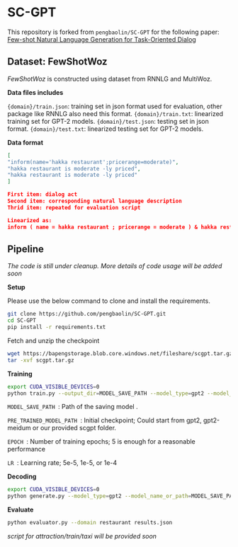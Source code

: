 # SC-GPT

This repository is forked from `pengbaolin/SC-GPT` for the following paper: [Few-shot Natural Language Generation for Task-Oriented Dialog](https://arxiv.org/abs/2002.12328)


## Dataset: FewShotWoz
*FewShotWoz* is constructed using dataset from RNNLG and MultiWoz.

**Data files includes** 

<code>{domain}/train.json</code>: training set in json format used for evaluation, other package like RNNLG also need this format.
<code>{domain}/train.txt</code>: linearized training set for GPT-2 models.
<code>{domain}/test.json</code>: testing set in json format.
<code>{domain}/test.txt</code>: linearized testing set for GPT-2 models.

**Data format**
```json
[
"inform(name='hakka restaurant';pricerange=moderate)", 
"hakka restaurant is moderate -ly priced", 
"hakka restaurant is moderate -ly priced" 
]

First item: dialog act
Second item: corresponding natural language description
Thrid item: repeated for evaluation script

Linearized as:
inform ( name = hakka restaurant ; pricerange = moderate ) & hakka restaurant is moderate -ly priced
```

## Pipeline
*The code is still under cleanup. More details of code usage will be added soon*

**Setup**

Please use the below command to clone and install the requirements.
```bash
git clone https://github.com/pengbaolin/SC-GPT.git
cd SC-GPT
pip install -r requirements.txt
```
Fetch and unzip the checkpoint
```bash
wget https://bapengstorage.blob.core.windows.net/fileshare/scgpt.tar.gz
tar -xvf scgpt.tar.gz
```
**Training**
```bash
export CUDA_VISIBLE_DEVICES=0
python train.py --output_dir=MODEL_SAVE_PATH --model_type=gpt2 --model_name_or_path=PRE_TRINED_MODEL_PATH --do_train --do_eval --eval_data_file=data/restaurant/train.txt --per_gpu_train_batch_size 1 --num_train_epochs EPOCH --learning_rate LR --overwrite_cache --use_tokenize --train_data_file=data/restaurant/train.txt --overwrite_output_dir
```
<code>MODEL_SAVE_PATH </code>: Path of the saving model .

<code>PRE_TRAINED_MODEL_PATH </code>: Initial checkpoint; Could start from gpt2, gpt2-meidum or our provided scgpt folder.

<code>EPOCH </code>: Number of training epochs;  5 is enough for a reasonable performance

<code>LR </code>: Learning rate; 5e-5, 1e-5, or 1e-4

**Decoding**
```bash
export CUDA_VISIBLE_DEVICES=0
python generate.py --model_type=gpt2 --model_name_or_path=MODEL_SAVE_PATH --num_samples 5 --input_file=data/restaurant/test.txt --top_k 5 --output_file=results.json --length 80
```

**Evaluate**
```bash
python evaluator.py --domain restaurant results.json
```
*script for attraction/train/taxi will be provided soon*

